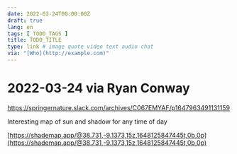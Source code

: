 ```yaml
---
date: 2022-03-24T00:00:00Z
draft: true
lang: en
tags: [ TODO_TAGS ]
title: TODO_TITLE
type: link # image quote video text audio chat
via: "[Who](http://example.com)"
---
```



# 2022-03-24 via Ryan Conway
https://springernature.slack.com/archives/C067EMYAF/p1647963491131159


Interesting map of sun and shadow for any time of day

[https://shademap.app/@38.731,-9.1373,15z,1648125847445t,0b,0p](https://shademap.app/@38.731,-9.1373,15z,1648125847445t,0b,0p)

